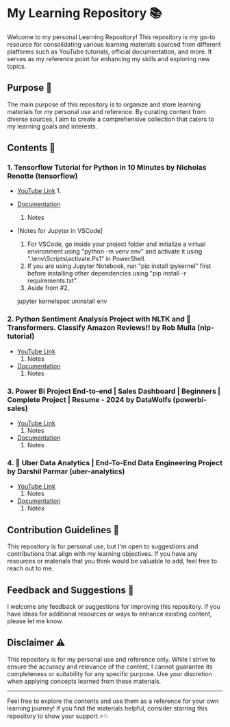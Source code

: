# My Learning Repository 📚

Welcome to my personal Learning Repository! This repository is my go-to resource for consolidating various learning materials sourced from different platforms such as YouTube tutorials, official documentation, and more. It serves as my reference point for enhancing my skills and exploring new topics.

## Purpose 🎯

The main purpose of this repository is to organize and store learning materials for my personal use and reference. By curating content from diverse sources, I aim to create a comprehensive collection that caters to my learning goals and interests.

## Contents 📝

### 1. Tensorflow Tutorial for Python in 10 Minutes by Nicholas Renotte (tensorflow)
- [YouTube Link](https://www.youtube.com/watch?v=6_2hzRopPbQ)
    1. 
- [Documentation](https://www.tensorflow.org/api_docs/python/tf/all_symbols)
    1. Notes
- [Notes for Jupyter in VSCode]
    1. For VSCode, go inside your project folder and initialize a virtual environment using "python -m venv env" and activate it using ".\env\Scripts\activate.Ps1" in PowerShell.
    2. If you are using Jupyter Notebook, run "pip install ipykernel" first before installing other dependencies using "pip install -r requirements.txt".
    3. Aside from #2, 

    jupyter kernelspec uninstall env

### 2. Python Sentiment Analysis Project with NLTK and 🤗 Transformers. Classify Amazon Reviews!! by Rob Mulla (nlp-tutorial)
- [YouTube Link](https://www.youtube.com/watch?v=QpzMWQvxXWk)
    1. Notes
- [Documentation](https://www.tensorflow.org/api_docs/python/tf/all_symbols)
    1. Notes

### 3. Power Bi Project End-to-end | Sales Dashboard | Beginners | Complete Project | Resume - 2024 by DataWolfs (powerbi-sales)
- [YouTube Link](https://www.youtube.com/watch?v=7IJ3fKB8nrw)
    1. Notes
- [Documentation](https://www.tensorflow.org/api_docs/python/tf/all_symbols)
    1. Notes

### 4. 🚖 Uber Data Analytics | End-To-End Data Engineering Project by Darshil Parmar (uber-analytics)
- [YouTube Link](https://www.youtube.com/watch?v=WpQECq5Hx9g)
    1. Notes
- [Documentation](https://www.tensorflow.org/api_docs/python/tf/all_symbols)
    1. Notes

## Contribution Guidelines 🤝

This repository is for personal use, but I'm open to suggestions and contributions that align with my learning objectives. If you have any resources or materials that you think would be valuable to add, feel free to reach out to me.

## Feedback and Suggestions 📣

I welcome any feedback or suggestions for improving this repository. If you have ideas for additional resources or ways to enhance existing content, please let me know.

## Disclaimer ⚠️

This repository is for my personal use and reference only. While I strive to ensure the accuracy and relevance of the content, I cannot guarantee its completeness or suitability for any specific purpose. Use your discretion when applying concepts learned from these materials.

---

Feel free to explore the contents and use them as a reference for your own learning journey! If you find the materials helpful, consider starring this repository to show your support.⭐✨
